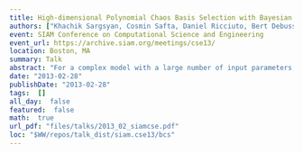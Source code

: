 ```yaml
---
title: High-dimensional Polynomial Chaos Basis Selection with Bayesian Compressive Sensing
authors: ["Khachik Sargsyan, Cosmin Safta, Daniel Ricciuto, Bert Debusschere, Habib Najm, Peter Thornton"]
event: SIAM Conference on Computational Science and Engineering
event_url: https://archive.siam.org/meetings/cse13/
location: Boston, MA
summary: Talk
abstract: "For a complex model with a large number of input parameters, building<br>Polynomial Chaos (PC) surrogate models is challenged by insufficient<br>model simulation data as well as by a prohibitively large number of<br>spectral basis terms. Bayesian sparse learning approaches are<br>implemented in order to detect a sparse polynomial basis set that best<br>captures the model outputs. We enhanced the Bayesian compressive sensing approach with adaptive basis growth and with a data-driven, piecewise-PC surrogate construction."
date: "2013-02-28"
publishDate: "2013-02-28"
tags:  []
all_day:  false
featured:  false
math:  true
url_pdf: "files/talks/2013_02_siamcse.pdf"
loc: "$WW/repos/talk_dist/siam.cse13/bcs"
---
```

